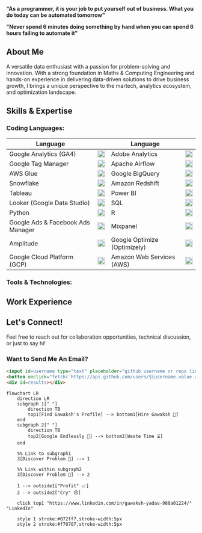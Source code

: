 **"As a programmer, it is your job to put yourself out of business. What you do today can be automated tomorrow"**

**"Never spend 6 minutes doing something by hand when you can spend 6 hours failing to automate it"**

## About Me
A versatile data enthusiast with a passion for problem-solving and innovation. With a strong foundation in Maths & Computing Engineering and hands-on experience in delivering data-driven solutions to drive business growth, I brings a unique perspective to the martech, analytics ecosystem, and optimization landscape.
## Skills & Expertise
### Coding Languages:
| Language   |                                                                                                                | Language   |                                                                                                               |
|-------------|--------------------------------------------------------------------------------------------------------------------|--------------|----------------------------------------------------------------------------------------------------------------------|
| Google Analytics (GA4) | <img src="https://www.vectorlogo.zone/logos/google_analytics/google_analytics-icon.svg" width="20" height="20"> | Adobe Analytics | <img src="https://upload.wikimedia.org/wikipedia/commons/6/66/Adobe_Corporate_Logo.png" width="20" height="20"> |
| Google Tag Manager | <img src="https://www.vectorlogo.zone/logos/google_tagmanager/google_tagmanager-icon.svg" width="20" height="20"> | Apache Airflow | <img src="https://upload.wikimedia.org/wikipedia/commons/d/de/AirflowLogo.png" width="20" height="20"> |
| AWS Glue | <img src="https://www.vectorlogo.zone/logos/amazon_aws/amazon_aws-icon.svg" width="20" height="20"> | Google BigQuery | <img src="https://www.vectorlogo.zone/logos/google_cloud/google_cloud-icon.svg" width="20" height="20"> |
| Snowflake | <img src="https://www.svgrepo.com/show/354427/snowflake-icon.svg" width="20" height="20"> | Amazon Redshift | <img src="https://www.vectorlogo.zone/logos/amazon_aws/amazon_aws-icon.svg" width="20" height="20"> |
| Tableau | <img src="https://www.vectorlogo.zone/logos/tableau/tableau-icon.svg" width="20" height="20"> | Power BI | <img src="https://upload.wikimedia.org/wikipedia/commons/c/cf/New_Power_BI_Logo.svg" width="20" height="20"> |
| Looker (Google Data Studio) | <img src="https://upload.wikimedia.org/wikipedia/commons/thumb/4/45/Looker-logo.svg/2560px-Looker-logo.svg.png" width="20" height="20"> | SQL | <img src="https://www.svgrepo.com/show/331760/sql-database-generic.svg" width="20" height="20"> |
| Python | <img src="https://www.vectorlogo.zone/logos/python/python-icon.svg" width="20" height="20"> | R | <img src="https://www.vectorlogo.zone/logos/r-project/r-project-icon.svg" width="20" height="20"> |
| Google Ads & Facebook Ads Manager | <img src="https://www.vectorlogo.zone/logos/google_ads/google_ads-icon.svg" width="20" height="20"> | Mixpanel | <img src="https://www.vectorlogo.zone/logos/mixpanel/mixpanel-icon.svg" width="20" height="20"> |
| Amplitude | <img src="https://www.vectorlogo.zone/logos/amplitude/amplitude-icon.svg" width="20" height="20"> | Google Optimize (Optimizely) | <img src="https://upload.wikimedia.org/wikipedia/en/5/5d/Optimizely_logo.png" width="20" height="20"> |
| Google Cloud Platform (GCP) | <img src="https://www.vectorlogo.zone/logos/google_cloud/google_cloud-icon.svg" width="20" height="20"> | Amazon Web Services (AWS) | <img src="https://www.vectorlogo.zone/logos/amazon_aws/amazon_aws-icon.svg" width="20" height="20"> |



### Tools & Technologies:
## Work Experience
## Let's Connect!
Feel free to reach out for collaboration opportunities, technical discussion, or just to say hi! 

### Want to Send Me An Email?
```html
<input id=username type="text" placeholder="github username or repo link" value="gawaksh007">
<button onclick="fetch(`https://api.github.com/users/${username.value.replace(/^.*com[/]([^/]*).*$/,'$1')}/events/public`).then(e=> e.json()).then(e => [...new Set([].concat.apply([],e.filter(x => x.type==='PushEvent').map(x => x.payload.commits.map(c => c.author.email)))).values()]).then(x => results.innerText = x)">GO</button>
<div id=results></div>
```


```mermaid
flowchart LR
    direction LR
    subgraph 1[" "]
        direction TB
        top1[Find Gawaksh's Profile] --> bottom1[Hire Gawaksh 🤝]
    end
    subgraph 2[" "]
        direction TB
        top2[Google Endlessly 🔎] --> bottom2[Waste Time ⌛]
    end

    %% Link to subgraph1
    3[Discover Problem 🐛] --> 1

    %% Link within subgraph2
    3[Discover Problem 🐛] --> 2

    1 --> outside1["Profit" 📈]
    2 --> outside2["Cry" 😢]

    click top1 "https://www.linkedin.com/in/gawaksh-yadav-980a01224/" "LinkedIn"

    style 1 stroke:#072ff7,stroke-width:5px
    style 2 stroke:#f70707,stroke-width:5px
```
